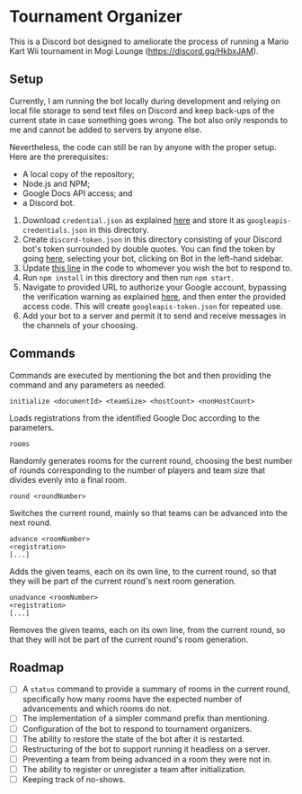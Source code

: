 # Tournament Organizer

This is a Discord bot designed to ameliorate the process of running a Mario Kart
Wii tournament in Mogi Lounge (https://discord.gg/HkbxJAM).

## Setup

Currently, I am running the bot locally during development and relying on local
file storage to send text files on Discord and keep back-ups of the current
state in case something goes wrong. The bot also only responds to me and cannot
be added to servers by anyone else.

Nevertheless, the code can still be ran by anyone with the proper setup. Here
are the prerequisites:
- A local copy of the repository;
- Node.js and NPM;
- Google Docs API access; and
- a Discord bot.

1. Download `credential.json` as explained [here](
https://developers.google.com/docs/api/quickstart/nodejs) and store it as
`googleapis-credentials.json` in this directory.
2. Create `discord-token.json` in this directory consisting of your Discord
bot's token surrounded by double quotes. You can find the token by going [here](
https://discord.com/developers/applications), selecting your bot, clicking on
Bot in the left-hand sidebar.
3. Update [this line](
https://github.com/Sartaglo/tournamentorganizer/blob/541b5ae1b7a97f774146ed3340f0c794c04c020d/act-on-message.js#L551)
in the code to whomever you wish the bot to respond to.
3. Run `npm install` in this directory and then run `npm start`.
4. Navigate to provided URL to authorize your Google account, bypassing
the verification warning as explained [here](
https://developers.google.com/docs/api/quickstart/nodejs#this_app_isnt_verified),
and then enter the provided access code. This will create
`googleapis-token.json` for repeated use.
5. Add your bot to a server and permit it to send and receive messages in the
channels of your choosing.

## Commands

Commands are executed by mentioning the bot and then providing the command and
any parameters as needed.

`initialize <documentId> <teamSize> <hostCount> <nonHostCount>`

Loads registrations from the identified Google Doc according to the parameters.

`rooms`

Randomly generates rooms for the current round, choosing the best number of
rounds corresponding to the number of players and team size that divides evenly
into a final room.

`round <roundNumber>`

Switches the current round, mainly so that teams can be advanced into the next
round.

```
advance <roomNumber>
<registration>
[...]
```

Adds the given teams, each on its own line, to the current round, so that they
will be part of the current round's next room generation.

```
unadvance <roomNumber>
<registration>
[...]
```

Removes the given teams, each on its own line, from the current round, so that
they will not be part of the current round's room generation.

## Roadmap

- [ ] A `status` command to provide a summary of rooms in the current round,
specifically how many rooms have the expected number of advancements and which
rooms do not.
- [ ] The implementation of a simpler command prefix than mentioning.
- [ ] Configuration of the bot to respond to tournament organizers.
- [ ] The ability to restore the state of the bot after it is restarted.
- [ ] Restructuring of the bot to support running it headless on a server.
- [ ] Preventing a team from being advanced in a room they were not in.
- [ ] The ability to register or unregister a team after initialization.
- [ ] Keeping track of no-shows.
